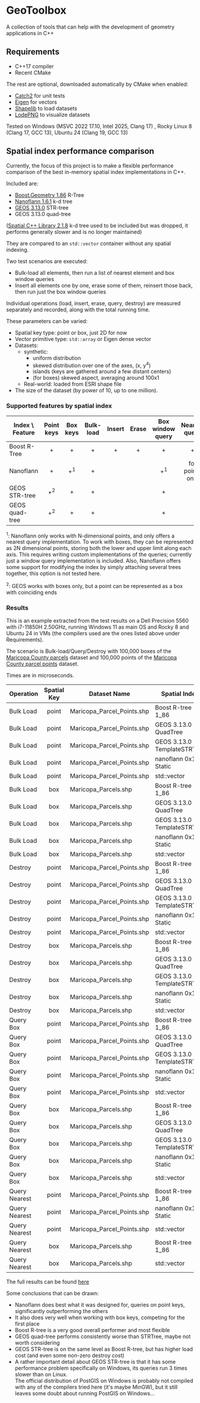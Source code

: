 ﻿# GeoToolbox

A collection of tools that can help with the development of geometry applications in C++

## Requirements

* C++17 compiler
* Recent CMake

The rest are optional, downloaded automatically by CMake when enabled:

* [Catch2](https://github.com/catchorg/Catch2/) for unit tests
* [Eigen](https://eigen.tuxfamily.org) for vectors
* [Shapelib](https://download.osgeo.org/shapelib/) to load datasets
* [LodePNG](https://github.com/lvandeve/lodepng) to visualize datasets

Tested on Windows (MSVC 2022 17.10, Intel 2025, Clang 17) , Rocky Linux 8 (Clang 17, GCC 13), Ubuntu 24 (Clang 19, GCC 13)

## Spatial index performance comparison

Currently, the focus of this project is to make a flexible performance comparison of the best in-memory spatial index implementations in C++.

Included are:

- [Boost.Geometry 1.86](https://www.boost.org/doc/libs/1_86_0/libs/geometry/doc/html/geometry/reference/spatial_indexes.html) R-Tree
- [Nanoflann 1.6.1](https://github.com/jlblancoc/nanoflann) k-d tree
- [GEOS 3.13.0](https://libgeos.org/) STR-tree
- GEOS 3.13.0 quad-tree

([Spatial C++ Library 2.1.8](https://spatial.sourceforge.net/) k-d tree used to be included but was dropped, it performs generally slower and is no longer maintained)

They are compared to an `std::vector` container without any spatial indexing.

Two test scenarios are executed:

- Bulk-load all elements, then run a list of nearest element and box window queries
- Insert all elements one by one, erase some of them, reinsert those back, then run just the box window queries

Individual operations (load, insert, erase, query, destroy) are measured separately and recorded, along with the total running time.

These parameters can be varied:

* Spatial key type: point or box, just 2D for now
* Vector primitive type: `std::array` or Eigen dense vector
* Datasets:
  * synthetic:
    * uniform distribution
    * skewed distribution over one of the axes, (x, y<sup>4</sup>)
    * islands (keys are gathered around a few distant centers)
    * (for boxes) skewed aspect, averaging around 100x1
  * Real-world: loaded from ESRI shape file
* The size of the dataset (by power of 10, up to one million).

### Supported features by spatial index

| Index \ Feature | Point keys | Box keys | Bulk-load | Insert | Erase | Box window query | Nearest query |
| --- | :---: | :---: | :---: | :---: | :---: | :---: | :---: |
| Boost R-Tree | + | + | + | + | + | + | + |
| Nanoflann | + | +<sup>1</sup> | + | | | +<sup>1</sup> | for points only |
| GEOS STR-tree | +<sup>2</sup> | + | + | | | + | |
| GEOS quad-tree | +<sup>2</sup> | + | + | | | + | |

<sup>1</sup>: Nanoflann only works with N-dimensional points, and only offers a nearest query implementation.
To work with boxes, they can be represented as 2N dimensional points, storing both the lower and upper limit along each axis.
This requires writing custom implementations of the queries; currently just a window query implementation is included.
Also, Nanoflann offers some support for modifying the index by simply attaching several trees together, this option is not tested here.

<sup>2</sup>: GEOS works with boxes only, but a point can be represented as a box with coinciding ends

### Results

This is an example extracted from the test results on a Dell Precision 5560 with i7-11850H 2.50GHz, running Windows 11 as main OS and Rocky 8 and Ubuntu 24 in VMs (the compilers used are the ones listed above under Requirements).

The scenario is Bulk-load/Query/Destroy with 100,000 boxes of the [Maricopa County parcels](https://hub.arcgis.com/datasets/dbf139379db946e1b10a2f15672c142d/) dataset
and 100,000 points of the [Maricopa County parcel points](https://hub.arcgis.com/datasets/dbf139379db946e1b10a2f15672c142d/) dataset.

Times are in microseconds.

| Operation | Spatial Key | Dataset Name | Spatial Index | Windows<br/>VC 17.10 | Windows<br/>Intel | Windows<br/>Clang 17 | Rocky<br/>Clang 17 | Rocky<br/>GCC 13 | Ubuntu<br/>Clang 19 | Ubuntu<br/>GCC 13 |
| --- | :---: | --- | --- | ---: | ---: | ---: | ---: | ---: | ---: | ---: |
| Bulk Load | point | Maricopa_Parcel_Points.shp | Boost R-tree 1_86 | 7965 | 7394 | 7500 | 7583 | 7934 | 5254 | 5082 |
| Bulk Load | point | Maricopa_Parcel_Points.shp | GEOS 3.13.0 QuadTree | 82135 | 85316 | 80451 | 166100 | 111546 | 76931 | 58776 |
| Bulk Load | point | Maricopa_Parcel_Points.shp | GEOS 3.13.0 TemplateSTRTree | 14506 | 15467 | 15417 | 19225 | 16356 | 9630 | 9415 |
| Bulk Load | point | Maricopa_Parcel_Points.shp | nanoflann 0x161 Static | 4164 | 5273 | 5753 | 11108 | 6472 | 6026 | 3632 |
| Bulk Load | point | Maricopa_Parcel_Points.shp | std::vector | 30 | 21 | 17 | 42 | 59 | 46 | 24 |
| Bulk Load | box | Maricopa_Parcels.shp | Boost R-tree 1_86 | 8181 | 7503 | 7803 | 5580 | 6526 | 5686 | 5554 |
| Bulk Load | box | Maricopa_Parcels.shp | GEOS 3.13.0 QuadTree | 16537 | 16968 | 16934 | 9887 | 10024 | 13415 | 9831 |
| Bulk Load | box | Maricopa_Parcels.shp | GEOS 3.13.0 TemplateSTRTree | 14569 | 15528 | 15911 | 11059 | 10757 | 14958 | 9739 |
| Bulk Load | box | Maricopa_Parcels.shp | nanoflann 0x161 Static | 8077 | 9446 | 10148 | 11139 | 7521 | 13737 | 6639 |
| Bulk Load | box | Maricopa_Parcels.shp | std::vector | 35 | 21 | 20 | 46 | 18 | 34 | 42 |
| Destroy | point | Maricopa_Parcel_Points.shp | Boost R-tree 1_86 | 87 | 87 | 82 | 75 | 133 | 62 | 55 |
| Destroy | point | Maricopa_Parcel_Points.shp | GEOS 3.13.0 QuadTree | 61962 | 63637 | 60793 | 154378 | 126103 | 88786 | 96227 |
| Destroy | point | Maricopa_Parcel_Points.shp | GEOS 3.13.0 TemplateSTRTree | 1041 | 1075 | 1080 | 485 | 483 | 310 | 245 |
| Destroy | point | Maricopa_Parcel_Points.shp | nanoflann 0x161 Static | 1 | 2 | 2 | 5 | 3 | 1 | 1 |
| Destroy | point | Maricopa_Parcel_Points.shp | std::vector | 1 | 13 | 13 | 1 | 1 | 1 | 1 |
| Destroy | box | Maricopa_Parcels.shp | Boost R-tree 1_86 | 92 | 93 | 91 | 52 | 51 | 61 | 56 |
| Destroy | box | Maricopa_Parcels.shp | GEOS 3.13.0 QuadTree | 1551 | 1570 | 1595 | 758 | 885 | 1306 | 739 |
| Destroy | box | Maricopa_Parcels.shp | GEOS 3.13.0 TemplateSTRTree | 1028 | 1058 | 1099 | 339 | 317 | 530 | 332 |
| Destroy | box | Maricopa_Parcels.shp | nanoflann 0x161 Static | 3 | 4 | 4 | 3 | 3 | 3 | 2 |
| Destroy | box | Maricopa_Parcels.shp | std::vector | 2 | 11 | 53 | 1 | 1 | 1 | 1 |
| Query Box | point | Maricopa_Parcel_Points.shp | Boost R-tree 1_86 | 1459 | 1804 | 1764 | 2601 | 2982 | 1803 | 1754 |
| Query Box | point | Maricopa_Parcel_Points.shp | GEOS 3.13.0 QuadTree | 38655 | 39406 | 39221 | 38925 | 36354 | 19059 | 20047 |
| Query Box | point | Maricopa_Parcel_Points.shp | GEOS 3.13.0 TemplateSTRTree | 6432 | 6033 | 6087 | 2775 | 1995 | 1855 | 1438 |
| Query Box | point | Maricopa_Parcel_Points.shp | nanoflann 0x161 Static | 370 | 318 | 341 | 723 | 332 | 360 | 305 |
| Query Box | point | Maricopa_Parcel_Points.shp | std::vector | 353266 | 363043 | 266285 | 705262 | 606751 | 388087 | 328821 |
| Query Box | box | Maricopa_Parcels.shp | Boost R-tree 1_86 | 1826 | 2162 | 2169 | 2196 | 2350 | 2174 | 2221 |
| Query Box | box | Maricopa_Parcels.shp | GEOS 3.13.0 QuadTree | 10013 | 10219 | 10149 | 9384 | 9800 | 12918 | 8354 |
| Query Box | box | Maricopa_Parcels.shp | GEOS 3.13.0 TemplateSTRTree | 7744 | 7237 | 7679 | 2154 | 1834 | 3492 | 1758 |
| Query Box | box | Maricopa_Parcels.shp | nanoflann 0x161 Static | 2045 | 1893 | 1906 | 2050 | 2152 | 2962 | 1878 |
| Query Box | box | Maricopa_Parcels.shp | std::vector | 410274 | 486090 | 382583 | 611785 | 532875 | 781690 | 451438 |
| Query Nearest | point | Maricopa_Parcel_Points.shp | Boost R-tree 1_86 | 10394 | 11751 | 12160 | 15225 | 15291 | 10097 | 9780 |
| Query Nearest | point | Maricopa_Parcel_Points.shp | nanoflann 0x161 Static | 4779 | 4356 | 4832 | 9290 | 6607 | 4444 | 4082 |
| Query Nearest | point | Maricopa_Parcel_Points.shp | std::vector | 632371 | 514588 | 408039 | 1014266 | 1133295 | 680790 | 553794 |
| Query Nearest | box | Maricopa_Parcels.shp | Boost R-tree 1_86 | 12096 | 14084 | 14110 | 13955 | 13629 | 13453 | 13184 |
| Query Nearest | box | Maricopa_Parcels.shp | std::vector | 1489319 | 1227473 | 624614 | 933611 | 999070 | 1170178 | 875091 |

The full results can be found [here](https://github.com/ikolev21/ikolev21.github.io)

Some conclusions that can be drawn:

* Nanoflann does best what it was designed for, queries on point keys, significantly outperforming the others
* It also does very well when working with box keys, competing for the first place
* Boost R-tree is a very good overall performer and most flexible
* GEOS quad-tree performs consistently worse than STRTree, maybe not worth considering
* GEOS STR-tree is on the same level as Boost R-tree, but has higher load cost (and even some non-zero destroy cost)
* A rather important detail about GEOS STR-tree is that it has some performance problem specifically on Windows, its queries run 3 times slower than on Linux.  
The official distribution of PostGIS on Windows is probably not compiled with any of the compilers tried here (it's maybe MinGW), but it still leaves some doubt about running PostGIS on Windows...

